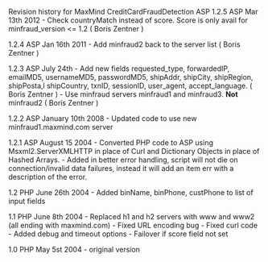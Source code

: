 Revision history for MaxMind CreditCardFraudDetection ASP
1.2.5 ASP Mar 13th 2012
        - Check countryMatch instead of score. Score is only avail for
          minfraud_version <= 1.2 ( Boris Zentner )

1.2.4 ASP Jan 16th 2011
        - Add minfraud2 back to the server list ( Boris Zentner )

1.2.3 ASP July 24th
        - Add new fields requested_type, forwardedIP, emailMD5, usernameMD5, passwordMD5, shipAddr,
            shipCity, shipRegion, shipPosta,l shipCountry, txnID, sessionID, user_agent,
            accept_language. ( Boris Zentner )
        - Use minfraud servers minfraud1 and minfraud3. __Not__ minfraud2 ( Boris Zentner )

1.2.2 ASP January 10th 2008
	- Updated code to use new minfraud1.maxmind.com server

1.2.1 ASP August 15 2004
	- Converted PHP code to ASP using Msxml2.ServerXMLHTTP in place of Curl and Dictionary Objects in place of Hashed Arrays.
	- Added in better error handling, script will not die on connection/invalid data failures, instead it will add an item
err with a description of the error.

1.2 PHP June 26th 2004
	- Added binName, binPhone, custPhone to list of input fields

1.1 PHP June 8th 2004
	- Replaced h1 and h2 servers with www and www2 (all ending with maxmind.com)
	- Fixed URL encoding bug
	- Fixed curl code
	- Added debug and timeout options
	- Failover if score field not set

1.0 PHP May 5st 2004
	- original version


